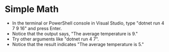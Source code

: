 ﻿# Simple Math

- In the terminal or PowerShell console in Visual Studio, type "dotnet run 4 7 9 16" and press Enter.
- Notice that the output says, "The average temperature is 9."
- Try other arguments like "dotnet run 4 7".
- Notice that the result indicates "The average temperature is 5."
